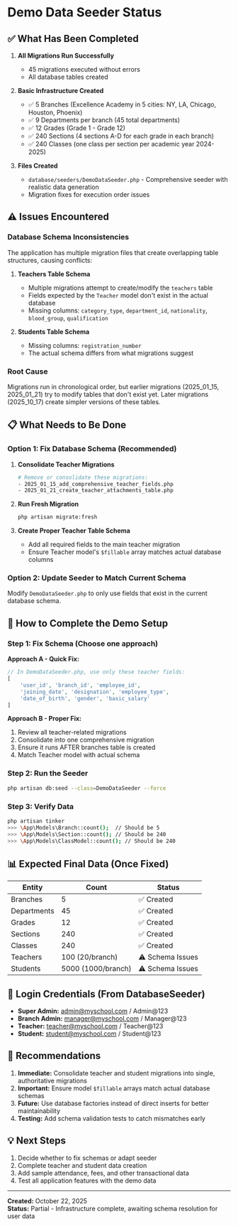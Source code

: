 # Demo Data Seeder Status

## ✅ What Has Been Completed

1. **All Migrations Run Successfully**
   - 45 migrations executed without errors
   - All database tables created

2. **Basic Infrastructure Created**
   - ✅ 5 Branches (Excellence Academy in 5 cities: NY, LA, Chicago, Houston, Phoenix)
   - ✅ 9 Departments per branch (45 total departments)
   - ✅ 12 Grades (Grade 1 - Grade 12)
   - ✅ 240 Sections (4 sections A-D for each grade in each branch)
   - ✅ 240 Classes (one class per section per academic year 2024-2025)

3. **Files Created**
   - `database/seeders/DemoDataSeeder.php` - Comprehensive seeder with realistic data generation
   - Migration fixes for execution order issues

## ⚠️ Issues Encountered

### Database Schema Inconsistencies

The application has multiple migration files that create overlapping table structures, causing conflicts:

1. **Teachers Table Schema**
   - Multiple migrations attempt to create/modify the `teachers` table
   - Fields expected by the `Teacher` model don't exist in the actual database
   - Missing columns: `category_type`, `department_id`, `nationality`, `blood_group`, `qualification`

2. **Students Table Schema**
   - Missing columns: `registration_number`
   - The actual schema differs from what migrations suggest

### Root Cause

Migrations run in chronological order, but earlier migrations (2025_01_15, 2025_01_21) try to modify tables that don't exist yet. Later migrations (2025_10_17) create simpler versions of these tables.

## 📋 What Needs to Be Done

### Option 1: Fix Database Schema (Recommended)

1. **Consolidate Teacher Migrations**
   ```bash
   # Remove or consolidate these migrations:
   - 2025_01_15_add_comprehensive_teacher_fields.php
   - 2025_01_21_create_teacher_attachments_table.php
   ```

2. **Run Fresh Migration**
   ```bash
   php artisan migrate:fresh
   ```

3. **Create Proper Teacher Table Schema**
   - Add all required fields to the main teacher migration
   - Ensure Teacher model's `$fillable` array matches actual database columns

### Option 2: Update Seeder to Match Current Schema

Modify `DemoDataSeeder.php` to only use fields that exist in the current database schema.

## 🚀 How to Complete the Demo Setup

### Step 1: Fix Schema (Choose one approach)

**Approach A - Quick Fix:**
```php
// In DemoDataSeeder.php, use only these teacher fields:
[
    'user_id', 'branch_id', 'employee_id', 
    'joining_date', 'designation', 'employee_type',
    'date_of_birth', 'gender', 'basic_salary'
]
```

**Approach B - Proper Fix:**
1. Review all teacher-related migrations
2. Consolidate into one comprehensive migration
3. Ensure it runs AFTER branches table is created
4. Match Teacher model with actual schema

### Step 2: Run the Seeder

```bash
php artisan db:seed --class=DemoDataSeeder --force
```

### Step 3: Verify Data

```bash
php artisan tinker
>>> \App\Models\Branch::count();  // Should be 5
>>> \App\Models\Section::count(); // Should be 240
>>> \App\Models\ClassModel::count(); // Should be 240
```

## 📊 Expected Final Data (Once Fixed)

| Entity | Count | Status |
|--------|-------|--------|
| Branches | 5 | ✅ Created |
| Departments | 45 | ✅ Created |
| Grades | 12 | ✅ Created |
| Sections | 240 | ✅ Created  |
| Classes | 240 | ✅ Created |
| Teachers | 100 (20/branch) | ⚠️ Schema Issues |
| Students | 5000 (1000/branch) | ⚠️ Schema Issues |

## 🔑 Login Credentials (From DatabaseSeeder)

- **Super Admin:** admin@myschool.com / Admin@123
- **Branch Admin:** manager@myschool.com / Manager@123
- **Teacher:** teacher@myschool.com / Teacher@123
- **Student:** student@myschool.com / Student@123

## 📝 Recommendations

1. **Immediate:** Consolidate teacher and student migrations into single, authoritative migrations
2. **Important:** Ensure model `$fillable` arrays match actual database schemas
3. **Future:** Use database factories instead of direct inserts for better maintainability
4. **Testing:** Add schema validation tests to catch mismatches early

## 💡 Next Steps

1. Decide whether to fix schemas or adapt seeder
2. Complete teacher and student data creation
3. Add sample attendance, fees, and other transactional data
4. Test all application features with the demo data

---

**Created:** October 22, 2025  
**Status:** Partial - Infrastructure complete, awaiting schema resolution for user data

